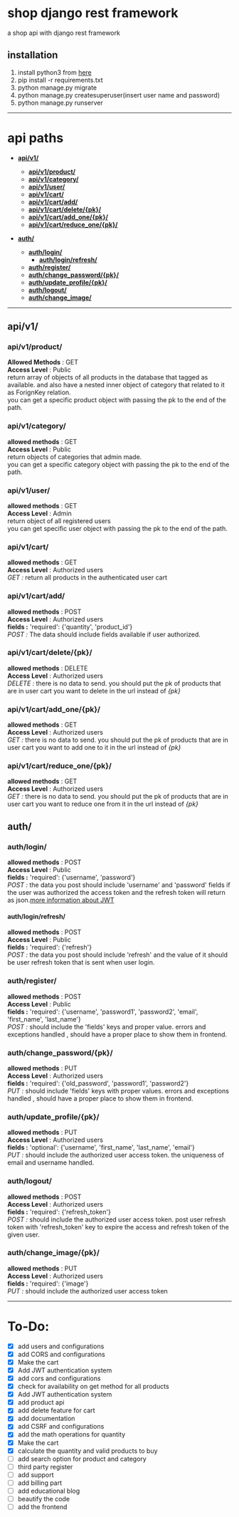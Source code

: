 # shop django rest framework
a shop api with django rest framework

## installation
1. install python3 from <a href="https://www.python.org/" target="_blank">here</a> 
1. pip install -r requirements.txt
1. python manage.py migrate
1. python manage.py createsuperuser(insert user name and password)
1. python manage.py runserver
---

# api paths
* [**api/v1/**](#apiv1)
	* [**api/v1/product/**](#apiv1product)
	* [**api/v1/category/**](#apiv1category) 
	* [**api/v1/user/**](#apiv1user) 
	* [**api/v1/cart/**](#apiv1cart) 
	* [**api/v1/cart/add/**](#apiv1cartadd)
	* [**api/v1/cart/delete/{pk}/**](#apiv1cartdeletepk)
	* [**api/v1/cart/add_one/{pk}/**](#apiv1cartadd_onepk)
	* [**api/v1/cart/reduce_one/{pk}/**](#apiv1cartreduce_onepk)


* [**auth/**](#auth)
	* [**auth/login/**](#authlogin)
		* [**auth/login/refresh/**](#authloginrefresh)
	* [**auth/register/**](#authregister)
	* [**auth/change_password/{pk}/**](#authchange_passwordpk)
	* [**auth/update_profile/{pk}/**](#authupdate_profilepk)
	* [**auth/logout/**](#authlogout)
	* [**auth/change_image/**](#authchange_image)

___	
## api/v1/
### api/v1/product/
**Allowed Methods** : GET
<br>**Access Level** : Public
<br>return array of objects of all products in the database that tagged as available. and also have a nested inner object of category that related to it as ForignKey relation.
<br>you can get a specific product object with passing the pk to the end of the path.

### api/v1/category/
**allowed methods** : GET
<br>**Access Level** : Public
<br>return objects of categories that admin made.
<br>you can get a specific category object with passing the pk to the end of the path.

### api/v1/user/
**allowed methods** : GET
<br>**Access Level** : Admin
<br>return object of all registered users
<br>you can get specific user object with passing the pk to the end of the path.

### api/v1/cart/
**allowed methods** : GET
<br>**Access Level** : Authorized users
<br>*GET :* return all products in the authenticated user cart

### api/v1/cart/add/
**allowed methods** : POST
<br>**Access Level** : Authorized users
<br>**fields :** 'required': {'quantity', 'product_id'}
<br>*POST :* The data should include fields available if user authorized.

### api/v1/cart/delete/{pk}/
**allowed methods** : DELETE
<br>**Access Level** : Authorized users
<br>*DELETE :* there is no data to send. you should put the pk of products that are in user cart you want to delete in the url instead of *{pk}*

### api/v1/cart/add_one/{pk}/
**allowed methods** : GET
<br>**Access Level** : Authorized users
<br>*GET :* there is no data to send. you should put the pk of products that are in user cart you want to add one to it in the url instead of *{pk}*

### api/v1/cart/reduce_one/{pk}/
**allowed methods** : GET
<br>**Access Level** : Authorized users
<br>*GET :* there is no data to send. you should put the pk of products that are in user cart you want to reduce one from it in the url instead of *{pk}*

## auth/
### auth/login/
**allowed methods** : POST
<br>**Access Level** : Public
<br>**fields :** 'required': {'username', 'password'}
<br>*POST :* the data you post should include 'username' and 'password' fields if the user was authorized the access token and the refresh token will return as json.[more information about JWT](https://django-rest-framework-simplejwt.readthedocs.io/en/latest/getting_started.html#usage)

#### auth/login/refresh/
**allowed methods** : POST
<br>**Access Level** : Public
<br>**fields :** 'required': {'refresh'}
<br>*POST :* the data you post should include 'refresh' and the value of it should be user refresh token that is sent when user login.

### auth/register/
**allowed methods** : POST
<br>**Access Level** : Public
<br>**fields :** 'required': {'username', 'password1', 'password2', 'email', 'first_name', 'last_name'}
<br>*POST :* should include the 'fields' keys and proper value. errors and exceptions handled , should have a proper place to show them in frontend.

### auth/change_password/{pk}/
**allowed methods** : PUT
<br>**Access Level** : Authorized users
<br>**fields :** 'required': {'old_password', 'password1', 'password2'}
<br>*PUT :* should include 'fields' keys with proper values. errors and exceptions handled , should have a proper place to show them in frontend.

### auth/update_profile/{pk}/
**allowed methods** : PUT
<br>**Access Level** : Authorized users
<br>**fields :** 'optional': {'username', 'first_name', 'last_name', 'email'}
<br>*PUT :*  should include the authorized user access token. the uniqueness of email and username handled.

### auth/logout/
**allowed methods** : POST
<br>**Access Level** : Authorized users
<br>**fields :** 'required': {'refresh_token'}
<br>*POST :* should include the authorized user access token. post user refresh token with 'refresh_token' key to expire the access and refresh token of the given user.

### auth/change_image/{pk}/
**allowed methods** : PUT
<br>**Access Level** : Authorized users
<br>**fields :** 'required': {'image'}
<br>*PUT :* should include the authorized user access token

---
# To-Do:
- [x] add users and configurations
- [x] add CORS and configurations
- [x] Make the cart
- [x] Add JWT authentication system
- [x] add cors and configurations
- [x] check for availability on get method for all products
- [x] Add JWT authentication system
- [x] add product api
- [x] add delete feature for cart
- [x] add documentation
- [x] add CSRF and configurations
- [x] add the math operations for quantity
- [x] Make the cart
- [x] calculate the quantity and valid products to buy
- [ ] add search option for product and category 
- [ ] third party register
- [ ] add support 
- [ ] add billing part
- [ ] add educational blog
- [ ] beautify the code
- [ ] add the frontend
